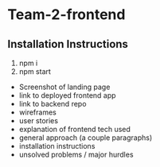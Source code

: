 # Team-2-frontend


## Installation Instructions
1. npm i
2. npm start



- Screenshot of landing page
- link to deployed frontend app
- link to backend repo
- wireframes
- user stories
- explanation of frontend tech used
- general approach (a couple paragraphs)
- installation instructions
- unsolved problems / major hurdles
